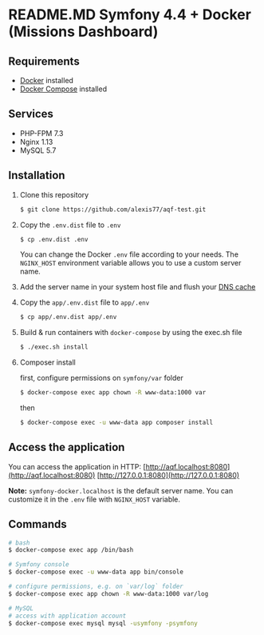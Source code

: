 # README.MD Symfony 4.4 + Docker (Missions Dashboard)

##  Requirements

- [Docker](https://docs.docker.com/engine/installation/) installed
- [Docker Compose](https://docs.docker.com/compose/install/) installed

## Services

- PHP-FPM 7.3
- Nginx 1.13
- MySQL 5.7

## Installation

1. Clone this repository
    ```bash
    $ git clone https://github.com/alexis77/aqf-test.git
    ```
2. Copy the `.env.dist` file to `.env`
      ```bash
      $ cp .env.dist .env
      ``` 
    You can change the Docker `.env` file according to your needs. The `NGINX_HOST` environment variable allows you to use a custom server name.

3. Add the server name in your system host file and flush your [DNS cache](https://www.hostinger.com/tutorials/how-to-flush-dns)

4. Copy the `app/.env.dist` file to `app/.env`
    ```bash
    $ cp app/.env.dist app/.env
    ```
6. Build & run containers with `docker-compose` by using the exec.sh file
    ```bash
    $ ./exec.sh install
    ```

7. Composer install

    first, configure permissions on `symfony/var` folder
    ```bash
    $ docker-compose exec app chown -R www-data:1000 var
    ```
    then
    ```bash
    $ docker-compose exec -u www-data app composer install
    ```

## Access the application

You can access the application in HTTP:
[http://aqf.localhost:8080](http://aqf.localhost:8080)
[http://127.0.0.1:8080](http://127.0.0.1:8080)

**Note:** `symfony-docker.localhost` is the default server name. You can customize it in the `.env` file with `NGINX_HOST` variable.

## Commands

```bash
# bash
$ docker-compose exec app /bin/bash

# Symfony console
$ docker-compose exec -u www-data app bin/console

# configure permissions, e.g. on `var/log` folder
$ docker-compose exec app chown -R www-data:1000 var/log

# MySQL
# access with application account
$ docker-compose exec mysql mysql -usymfony -psymfony
